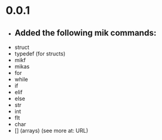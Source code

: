 # 0.0.1
- ## Added the following mik commands:
- struct
- typedef (for structs)
- mikf
- mikas
- for
- while
- if
- elif
- else
- str
- int
- flt
- char
- [] (arrays)
(see more at: URL)
